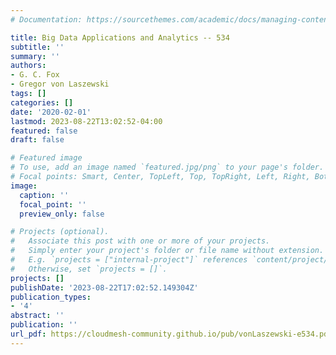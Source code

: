 ```yaml
---
# Documentation: https://sourcethemes.com/academic/docs/managing-content/

title: Big Data Applications and Analytics -- 534
subtitle: ''
summary: ''
authors:
- G. C. Fox
- Gregor von Laszewski
tags: []
categories: []
date: '2020-02-01'
lastmod: 2023-08-22T13:02:52-04:00
featured: false
draft: false

# Featured image
# To use, add an image named `featured.jpg/png` to your page's folder.
# Focal points: Smart, Center, TopLeft, Top, TopRight, Left, Right, BottomLeft, Bottom, BottomRight.
image:
  caption: ''
  focal_point: ''
  preview_only: false

# Projects (optional).
#   Associate this post with one or more of your projects.
#   Simply enter your project's folder or file name without extension.
#   E.g. `projects = ["internal-project"]` references `content/project/deep-learning/index.md`.
#   Otherwise, set `projects = []`.
projects: []
publishDate: '2023-08-22T17:02:52.149304Z'
publication_types:
- '4'
abstract: ''
publication: ''
url_pdf: https://cloudmesh-community.github.io/pub/vonLaszewski-e534.pdf
---
```

